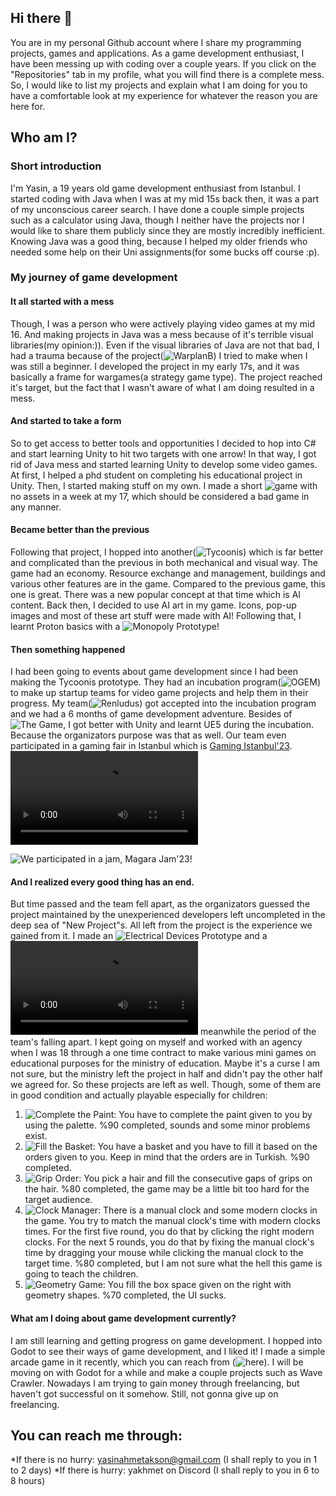 ## Hi there 👋
You are in my personal Github account where I share my programming projects, games and applications. As a game development enthusiast, I have been messing up with coding over a couple years. If you click on the "Repositories" tab in my profile, what you will find there is a complete mess. So, I would like to list my projects and explain what I am doing for you to have a comfortable look at my experience for whatever the reason you are here for.

## Who am I?
### Short introduction
I'm Yasin, a 19 years old game development enthusiast from Istanbul. I started coding with Java when I was at my mid 15s back then, it was a part of my unconscious career search. I have done a couple simple projects such as a calculator using Java, though I neither have the projects nor I would like to share them publicly since they are mostly incredibly inefficient. Knowing Java was a good thing, because I helped my older friends who needed some help on their Uni assignments(for some bucks off course :p).

### My journey of game development
#### It all started with a mess
Though, I was a person who were actively playing video games at my mid 16. And making projects in Java was a mess because of it's terrible visual libraries(my opinion:)). Even if the visual libraries of Java are not that bad, I had a trauma because of the project(![WarplanB](https://github.com/YasinAhmet/WarplanB)) I tried to make when I was still a beginner. I developed the project in my early 17s, and it was basically a frame for wargames(a strategy game type). The project reached it's target, but the fact that I wasn't aware of what I am doing resulted in a mess.

#### And started to take a form
So to get access to better tools and opportunities I decided to hop into C# and start learning Unity to hit two targets with one arrow! In that way, I got rid of Java mess and started learning Unity to develop some video games. At first, I helped a phd student on completing his educational project in Unity. Then, I started making stuff on my own. I made a short ![game](https://github.com/YasinAhmet/theGUNMAN) with no assets in a week at my 17, which should be considered a bad game in any manner. 

#### Became better than the previous
Following that project, I hopped into another(![Tycoonis](https://github.com/YasinAhmet/Tycoonis)) which is far better and complicated than the previous in both mechanical and visual way. The game had an economy. Resource exchange and management, buildings and various other features are in the game. Compared to the previous game, this one is great. There was a new popular concept at that time which is AI content. Back then, I decided to use AI art in my game. Icons, pop-up images and most of these art stuff were made with AI! Following that, I learnt Proton basics with a ![Monopoly Prototype](https://youtu.be/xKpALXtAejA)!

#### Then something happened
I had been going to events about game development since I had been making the Tycoonis prototype. They had an incubation program(![OGEM](https://ogem.istanbul/)) to make up startup teams for video game projects and help them in their progress. My team(![Renludus](https://www.linkedin.com/company/renludus/)) got accepted into the incubation program and we had a 6 months of game development adventure. Besides of ![The Game](https://www.youtube.com/watch?v=d18b9dI5pBk), I got better with Unity and learnt UE5 during the incubation. Because the organizators purpose was that as well. Our team even participated in a gaming fair in Istanbul which is [Gaming Istanbul'23](https://cdn.discordapp.com/attachments/803750186811392044/1249335024969318410/20230923_1350040.jpg?ex=6666ed69&is=66659be9&hm=3a150d4bd626eed0574fa888e014adb774376fcda0b714eddc75ac72ca7408b6&). ![Just a video of the cute doggie from our workplace](https://github.com/YasinAhmet/YasinAhmet/blob/main/VID_20230622_101006.mp4)

![We participated in a jam, Magara Jam'23!](https://www.youtube.com/watch?v=_5JojEbNE1M)

#### And I realized every good thing has an end.
But time passed and the team fell apart, as the organizators guessed the project maintained by the unexperienced developers left uncompleted in the deep sea of "New Project"s. All left from the project is the experience we gained from it. I made an ![Electrical Devices Prototype](https://youtu.be/To-IN9k8qWU) and a ![Darkest Dungeon Prototype](https://github.com/YasinAhmet/YasinAhmet/blob/main/2023-10-25_16-48-58.mp4) meanwhile the period of the team's falling apart. I kept going on myself and worked with an agency when I was 18 through a one time contract to make various mini games on educational purposes for the ministry of education. Maybe it's a curse I am not sure, but the ministry left the project in half and didn't pay the other half we agreed for. So these projects are left as well. Though, some of them are in good condition and actually playable especially for children:

1. ![Complete the Paint](https://yasinahmet.github.io/SekilDoldurma/): You have to complete the paint given to you by using the palette. %90 completed, sounds and some minor problems exist.
2. ![Fill the Basket](https://yasinahmet.github.io/SepetDoldurma/): You have a basket and you have to fill it based on the orders given to you. Keep in mind that the orders are in Turkish. %90 completed.
3. ![Grip Order](https://yasinahmet.github.io/TokaYerlestirme/): You pick a hair and fill the consecutive gaps of grips on the hair. %80 completed, the game may be a little bit too hard for the target audience. 
4. ![Clock Manager](https://yasinahmet.github.io/SaatTahmin/): There is a manual clock and some modern clocks in the game. You try to match the manual clock's time with modern clocks times. For the first five round, you do that by clicking the right modern clocks. For the next 5 rounds, you do that by fixing the manual clock's time by dragging your mouse while clicking the manual clock to the target time. %80 completed, but I am not sure what the hell this game is going to teach the children.
5. ![Geometry Game](https://yasinahmet.github.io/Geometri/): You fill the box space given on the right with geometry shapes. %70 completed, the UI sucks.

#### What am I doing about game development currently?
I am still learning and getting progress on game development. I hopped into Godot to see their ways of game development, and I liked it! I made a simple arcade game in it recently, which you can reach from (![here](https://yasinahmet.itch.io/wave-crawler)). I will be moving on with Godot for a while and make a couple projects such as Wave Crawler. Nowadays I am trying to gain money through freelancing, but haven't got successful on it somehow. Still, not gonna give up on freelancing. 

## You can reach me through:
*If there is no hurry: yasinahmetakson@gmail.com (I shall reply to you in 1 to 2 days)
*If there is hurry: yakhmet on Discord (I shall reply to you in 6 to 8 hours)
